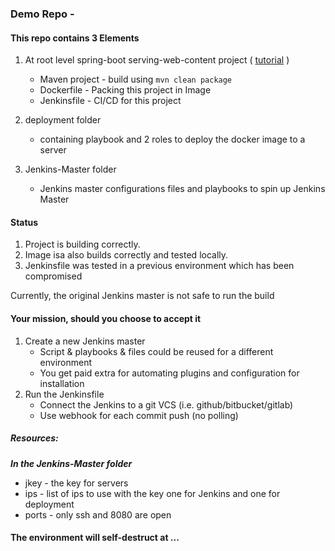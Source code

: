 ### Demo Repo - 

#### This repo contains 3 Elements
1. At root level spring-boot serving-web-content project ( [tutorial](https://spring.io/guides/gs/serving-web-content/) ) 
    - Maven project - build using `mvn clean package`
    - Dockerfile - Packing this project in Image  
    - Jenkinsfile - CI/CD for this project  

2. deployment folder 
    - containing playbook and 2 roles to deploy the docker image to a server

3. Jenkins-Master folder
    - Jenkins master configurations files and playbooks to spin up Jenkins Master
    
#### Status
1. Project is building correctly.
2. Image isa also builds correctly and tested locally. 
3. Jenkinsfile was tested in a previous environment which has been compromised

Currently, the original Jenkins master is not safe to run the build 
 
#### Your mission, should  you choose to accept it
1. Create a new Jenkins master
    - Script & playbooks & files could be reused for a different environment
    - You get paid extra for automating plugins and configuration for installation
2. Run the Jenkinsfile 
    - Connect the Jenkins to a git VCS (i.e. github/bitbucket/gitlab)
    - Use webhook for each commit push (no polling) 
    
##### Resources:
***In the Jenkins-Master folder***
* jkey - the key for servers
* ips - list of ips to use with the key one for Jenkins and one for deployment
* ports - only ssh and 8080 are open 


#### The environment will self-destruct at ... 
